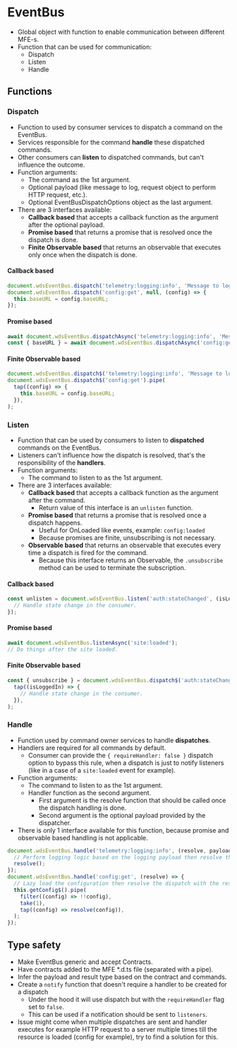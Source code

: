 # EventBus

- Global object with function to enable communication between different MFE-s.
- Function that can be used for communication:
  - Dispatch
  - Listen
  - Handle

## Functions

### Dispatch

- Function to used by consumer services to dispatch a command on the EventBus.
- Services responsible for the command **handle** these dispatched commands.
- Other consumers can **listen** to dispatched commands, but can't influence the outcome.
- Function arguments:
  - The command as the 1st argument.
  - Optional payload (like message to log, request object to perform HTTP request, etc.).
  - Optional EventBusDispatchOptions object as the last argument.
- There are 3 interfaces available:
  - **Callback based** that accepts a callback function as the argument after the optional payload.
  - **Promise based** that returns a promise that is resolved once the dispatch is done.
  - **Finite Observable based** that returns an observable that executes only once when the dispatch is done.

#### Callback based

```ts
document.wdsEventBus.dispatch('telemetry:logging:info', 'Message to log');
document.wdsEventBus.dispatch('config:get', null, (config) => {
  this.baseURL = config.baseURL;
});
```

#### Promise based

```ts
await document.wdsEventBus.dispatchAsync('telemetry:logging:info', 'Message to log');
const { baseURL } = await document.wdsEventBus.dispatchAsync('config:get');
```

#### Finite Observable based

```ts
document.wdsEventBus.dispatch$('telemetry:logging:info', 'Message to log');
document.wdsEventBus.dispatch$('config:get').pipe(
  tap((config) => {
    this.baseURL = config.baseURL;
  }),
);
```

### Listen

- Function that can be used by consumers to listen to **dispatched** commands on the EventBus.
- Listeners can't influence how the dispatch is resolved, that's the responsibility of the **handlers**.
- Function arguments:
  - The command to listen to as the 1st argument.
- There are 3 interfaces available:
  - **Callback based** that accepts a callback function as the argument after the command.
    - Return value of this interface is an `unlisten` function.
  - **Promise based** that returns a promise that is resolved once a dispatch happens.
    - Useful for OnLoaded like events, example: `config:loaded`
    - Because promises are finite, unsubscribing is not necessary.
  - **Observable based** that returns an observable that executes every time a dispatch is fired for the command.
    - Because this interface returns an Observable, the `.unsubscribe` method can be used to terminate the subscription.

#### Callback based

```ts
const unlisten = document.wdsEventBus.listen('auth:stateChanged', (isLoggedIn) => {
  // Handle state change in the consumer.
});
```

#### Promise based

```ts
await document.wdsEventBus.listenAsync('site:loaded');
// Do things after the site loaded.
```

#### Finite Observable based

```ts
const { unsubscribe } = document.wdsEventBus.dispatch$('auth:stateChanged').pipe(
  tap((isLoggedIn) => {
    // Handle state change in the consumer.
  }),
);
```

### Handle

- Function used by command owner services to handle **dispatches**.
- Handlers are required for all commands by default.
  - Consumer can provide the `{ requireHandler: false }` dispatch option to bypass this rule, when a dispatch is just to
    notify listeners (like in a case of a `site:loaded` event for example).
- Function arguments:
  - The command to listen to as the 1st argument.
  - Handler function as the second argument.
    - First argument is the resolve function that should be called once the dispatch handling is done.
    - Second argument is the optional payload provided by the dispatcher.
- There is only 1 interface available for this function, because promise and observable based handling is not applicable.

```ts
document.wdsEventBus.handle('telemetry:logging:info', (resolve, payload) => {
  // Perform logging logic based on the logging payload then resolve the dispatch.
  resolve();
});
document.wdsEventBus.handle('config:get', (resolve) => {
  // Lazy load the configuration then resolve the dispatch with the result.
  this.getConfig$().pipe(
    filter((config) => !!config),
    take(1),
    tap((config) => resolve(config)),
  );
});
```

## Type safety

- Make EventBus generic and accept Contracts.
- Have contracts added to the MFE \*.d.ts file (separated with a pipe).
- Infer the payload and result type based on the contract and commands.
- Create a `notify` function that doesn't require a handler to be created for a dispatch
  - Under the hood it will use dispatch but with the `requireHandler` flag set to `false`.
  - This can be used if a notification should be sent to `listeners`.
- Issue might come when multiple dispatches are sent and handler executes for example HTTP request to a server multiple
  times till the resource is loaded (config for example), try to find a solution for this.
